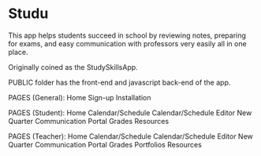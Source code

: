# Studu

This app helps students succeed in school by reviewing notes, preparing for exams, and easy communication with professors very easily all in one place.

Originally coined as the StudySkillsApp.


PUBLIC folder has the front-end and javascript back-end of the app.

PAGES (General):
  Home
  Sign-up
  Installation

PAGES (Student):
  Home
  Calendar/Schedule
  Calendar/Schedule Editor
  New Quarter
  Communication Portal
  Grades
  Resources

PAGES (Teacher):
  Home
  Calendar/Schedule
  Calendar/Schedule Editor
  New Quarter
  Communication Portal
  Grades
  Portfolios
  Resources
